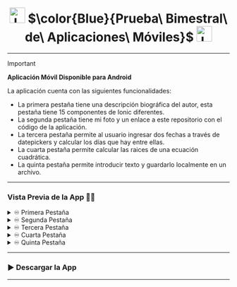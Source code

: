 <h1 align="center">
  <img height="35px" src="https://cdn.iconscout.com/icon/free/png-256/free-ionic-logo-icon-download-in-svg-png-gif-file-formats--technology-social-media-company-vol-1-pack-logos-icons-3029993.png" alt="Logo">
  $\color{Blue}{Prueba\ Bimestral\ de\ Aplicaciones\ Móviles}$
  <img height="35px" src="https://cdn.iconscout.com/icon/free/png-256/free-ionic-logo-icon-download-in-svg-png-gif-file-formats--technology-social-media-company-vol-1-pack-logos-icons-3029993.png" alt="Logo">
</h1>

---

> [!IMPORTANT]
> **Aplicación Móvil Disponible para Android**
>
> La aplicación cuenta con las siguientes funcionalidades:
> - La primera pestaña tiene una descripción biográfica del autor, esta pestaña tiene 15 componentes de Ionic diferentes.
> - La segunda pestaña tiene mi foto y un enlace a este repositorio con el código de la aplicación.
> - La tercera pestaña permite al usuario ingresar dos fechas a través de datepickers y calcular los días que hay entre ellas.
> - La cuarta pestaña permite calcular las raices de una ecuación cuadrática.
> - La quinta pestaña permite introducir texto y guardarlo localmente en un archivo.

---

### Vista Previa de la App 📲🤳

<details>
  <summary>♾️ Primera Pestaña</summary>
  <img src="">
</details>
<details>
  <summary>♾️ Segunda Pestaña</summary>
  <img src="">
</details>
<details>
  <summary>♾️ Tercera Pestaña</summary>
  <img src="">
</details>
<details>
  <summary>♾️ Cuarta Pestaña</summary>
  <img src="">
</details>
<details>
  <summary>♾️ Quinta Pestaña</summary>
  <img src="">
</details>

---

<h3 id="deploy">▶️ Descargar la App </h3>

---
